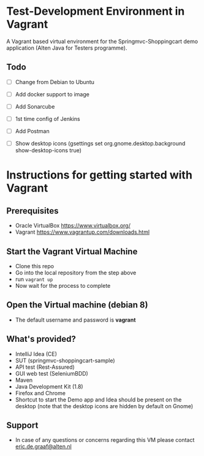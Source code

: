 # Test-Development Environment in Vagrant
A Vagrant based virtual environment for the Springmvc-Shoppingcart demo application (Alten Java for Testers programme).

## Todo
- [ ] Change from Debian to Ubuntu
- [ ] Add docker support to image
- [ ] Add Sonarcube
- [ ] 1st time config of Jenkins
- [ ] Add Postman
- [ ] Show desktop icons (gsettings set org.gnome.desktop.background show-desktop-icons true)


# Instructions for getting started with Vagrant
## Prerequisites
- Oracle VirtualBox https://www.virtualbox.org/
- Vagrant https://www.vagrantup.com/downloads.html

## Start the Vagrant Virtual Machine
- Clone this repo
- Go into the local repository from the step above
- run `vagrant up`
- Now wait for the process to complete

## Open the Virtual machine (debian 8)
- The default username and password is **vagrant**

## What's provided?
- IntelliJ Idea (CE)
- SUT (springmvc-shoppingcart-sample)
- API test (Rest-Assured)
- GUI web test (SeleniumBDD)
- Maven
- Java Development Kit (1.8)
- Firefox and Chrome
- Shortcut to start the Demo app and Idea should be present on the desktop (note that the desktop icons are hidden by default on Gnome)

## Support 
- In case of any questions or concerns regarding this VM please contact eric.de.graaf@alten.nl

